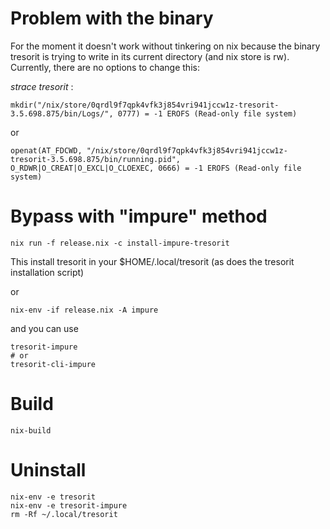 # Problem with the binary

For the moment it doesn't work without tinkering on nix because the
binary tresorit is trying to write in its current directory (and nix
store is rw). Currently, there are no options to change this:

_strace tresorit_ :


``` shell
mkdir("/nix/store/0qrdl9f7qpk4vfk3j854vri941jccw1z-tresorit-3.5.698.875/bin/Logs/", 0777) = -1 EROFS (Read-only file system)
```

or

``` shell
openat(AT_FDCWD, "/nix/store/0qrdl9f7qpk4vfk3j854vri941jccw1z-tresorit-3.5.698.875/bin/running.pid", O_RDWR|O_CREAT|O_EXCL|O_CLOEXEC, 0666) = -1 EROFS (Read-only file system)
```

# Bypass with "impure" method

``` shell
nix run -f release.nix -c install-impure-tresorit
```

This install tresorit in your $HOME/.local/tresorit (as does the
tresorit installation script)

or

``` shell
nix-env -if release.nix -A impure
```

and you can use 

``` shell
tresorit-impure
# or
tresorit-cli-impure
```

# Build

``` shell
nix-build
```


# Uninstall

``` shell
nix-env -e tresorit
nix-env -e tresorit-impure
rm -Rf ~/.local/tresorit
```
